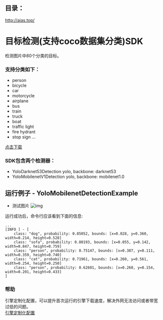## 目录：
http://aias.top/

# 目标检测(支持coco数据集分类)SDK
检测图片中80个分类的目标。

### 支持分类如下：
- person
- bicycle
- car
- motorcycle
- airplane
- bus
- train
- truck
- boat
- traffic light
- fire hydrant
- stop sign
...

[点击下载](https://djl-model.oss-cn-hongkong.aliyuncs.com/AIAS/object_detection_sdk/coco_classes.txt)

### SDK包含两个检测器：
-  YoloDarknet53Detection
yolo, backbone: darknet53
-  YoloMobilenetV1Detection
yolo, backbone: mobilenet1.0

## 运行例子 - YoloMobilenetDetectionExample
- 测试图片
![img](https://djl-model.oss-cn-hongkong.aliyuncs.com/AIAS/object_detection_sdk/YoloMobilenetV1Detection.png)

运行成功后，命令行应该看到下面的信息:
```text
...
[INFO ] - [
	class: "dog", probability: 0.85052, bounds: [x=0.028, y=0.360, width=0.214, height=0.528]
	class: "sofa", probability: 0.80193, bounds: [x=0.055, y=0.142, width=0.847, height=0.759]
	class: "person", probability: 0.75147, bounds: [x=0.387, y=0.111, width=0.359, height=0.740]
	class: "cat", probability: 0.71961, bounds: [x=0.260, y=0.561, width=0.254, height=0.250]
	class: "person", probability: 0.62601, bounds: [x=0.260, y=0.154, width=0.201, height=0.433]
]
```

### 帮助 
引擎定制化配置，可以提升首次运行的引擎下载速度，解决外网无法访问或者带宽过低的问题。         
[引擎定制化配置](http://aias.top/engine_cpu.html)
